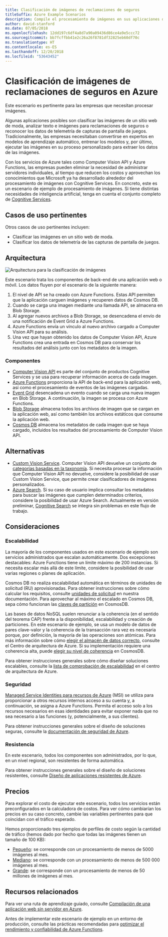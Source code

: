 ```yaml
---
title: Clasificación de imágenes de reclamaciones de seguros
titleSuffix: Azure Example Scenarios
description: Compile el procesamiento de imágenes en sus aplicaciones de Azure.
author: david-stanford
ms.date: 07/05/2018
ms.openlocfilehash: 12dd197c6df4a8d7a90a09436d86ce4a9e5ccc72
ms.sourcegitcommit: bb7fcffbb41e2c26a26f8781df32825eb60df70c
ms.translationtype: HT
ms.contentlocale: es-ES
ms.lasthandoff: 12/20/2018
ms.locfileid: "53643452"
---
```

# <a name="image-classification-for-insurance-claims-on-azure"></a>Clasificación de imágenes de reclamaciones de seguros en Azure

Este escenario es pertinente para las empresas que necesitan procesar imágenes.

Algunas aplicaciones posibles son clasificar las imágenes de un sitio web de moda, analizar texto e imágenes para reclamaciones de seguros o reconocer los datos de telemetría de capturas de pantalla de juegos. Tradicionalmente, las empresas necesitaban convertirse en expertos en modelos de aprendizaje automático, entrenar los modelos y, por último, ejecutar las imágenes en su proceso personalizado para extraer los datos de las imágenes.

Con los servicios de Azure tales como Computer Vision API y Azure Functions, las empresas pueden eliminar la necesidad de administrar servidores individuales, al tiempo que reducen los costos y aprovechan los conocimientos que Microsoft ya ha desarrollado alrededor del procesamiento de imágenes con Cognitive Services. En concreto, este es un escenario de ejemplo de procesamiento de imágenes. Si tiene distintas necesidades de inteligencia artificial, tenga en cuenta el conjunto completo de [Cognitive Services](/azure/#pivot=products&panel=ai).

## <a name="relevant-use-cases"></a>Casos de uso pertinentes

Otros casos de uso pertinentes incluyen:

- Clasificar las imágenes en un sitio web de moda.
- Clasificar los datos de telemetría de las capturas de pantalla de juegos.

## <a name="architecture"></a>Arquitectura

![Arquitectura para la clasificación de imágenes][architecture]

Este escenario trata los componentes de back-end de una aplicación web o móvil. Los datos fluyen por el escenario de la siguiente manera:

1. El nivel de API se ha creado con Azure Functions. Estas API permiten que la aplicación carguen imágenes y recuperen datos de Cosmos DB.
2. Cuando se carga una imagen mediante una llamada API, se almacena en Blob Storage.
3. Al agregar nuevos archivos a Blob Storage, se desencadena el envío de una notificación de Event Grid a Azure Functions.
4. Azure Functions envía un vínculo al nuevo archivo cargado a Computer Vision API para su análisis.
5. Una vez que hayan obtenido los datos de Computer Vision API, Azure Functions crea una entrada en Cosmos DB para conservar los resultados del análisis junto con los metadatos de la imagen.

### <a name="components"></a>Componentes

- [Computer Vision API](/azure/cognitive-services/computer-vision/home) es parte del conjunto de productos Cognitive Services y se usa para recuperar información acerca de cada imagen.
- [Azure Functions](/azure/azure-functions/functions-overview) proporciona la API de back-end para la aplicación web, así como el procesamiento de eventos de las imágenes cargadas.
- [Event Grid](/azure/event-grid/overview) desencadena un evento cuando se carga una nueva imagen en Blob Storage. A continuación, la imagen se procesa con Azure Functions.
- [Blob Storage](/azure/storage/blobs/storage-blobs-introduction) almacena todos los archivos de imagen que se cargan en la aplicación web, así como también los archivos estáticos que consume la aplicación web.
- [Cosmos DB](/azure/cosmos-db/introduction) almacena los metadatos de cada imagen que se haya cargado, incluidos los resultados del procesamiento de Computer Vision API.

## <a name="alternatives"></a>Alternativas

- [Custom Vision Service](/azure/cognitive-services/custom-vision-service/home). Computer Vision API devuelve un conjunto de [categorías basadas en la taxonomía][cv-categories]. Si necesita procesar la información que Computer Vision API no devuelve, considere la posibilidad de usar Custom Vision Service, que permite crear clasificadores de imágenes personalizados.
- [Azure Search](/azure/search/search-what-is-azure-search). Si su caso de usuario implica consultar los metadatos para buscar las imágenes que cumplen determinados criterios, considere la posibilidad de usar Azure Search. Actualmente en versión preliminar, [Cognitive Search](/azure/search/cognitive-search-concept-intro) se integra sin problemas en este flujo de trabajo.

## <a name="considerations"></a>Consideraciones

### <a name="scalability"></a>Escalabilidad

La mayoría de los componentes usados en este escenario de ejemplo son servicios administrados que escalan automáticamente. Dos excepciones destacables: Azure Functions tiene un límite máximo de 200 instancias. Si necesita escalar más allá de este límite, considere la posibilidad de usar varias regiones o planes de aplicación.

Cosmos DB no realiza escalabilidad automática en términos de unidades de solicitud (RU) aprovisionadas. Para obtener instrucciones sobre cómo calcular los requisitos, consulte [unidades de solicitud](/azure/cosmos-db/request-units) en nuestra documentación. Para aprovechar al máximo el escalado en Cosmos DB, sepa cómo funcionan las [claves de partición](/azure/cosmos-db/partition-data) en CosmosDB.

Las bases de datos NoSQL suelen renunciar a la coherencia (en el sentido del teorema CAP) frente a la disponibilidad, escalabilidad y creación de particiones. En este escenario de ejemplo, se usa un modelo de datos de pares clave-valor y la coherencia de la transacción rara vez es necesaria porque, por definición, la mayoría de las operaciones son atómicas. Para más información sobre cómo [elegir el almacén de datos correcto](../../guide/technology-choices/data-store-overview.md), consulte el Centro de arquitectura de Azure. Si su implementación requiere una coherencia alta, puede [elegir su nivel de coherencia](/azure/cosmos-db/consistency-levels) en CosmosDB.

Para obtener instrucciones generales sobre cómo diseñar soluciones escalables, consulte la [lista de comprobación de escalabilidad][scalability] en el centro de arquitectura de Azure.

### <a name="security"></a>Seguridad

[Managed Service Identities para recursos de Azure][msi] (MSI) se utiliza para proporcionar a otros recursos internos acceso a su cuenta y, a continuación, se asigna a Azure Functions. Permita el acceso solo a los recursos necesarios en esas identidades para evitar exponer nada que no sea necesario a las funciones (y, potencialmente, a sus clientes).

Para obtener instrucciones generales sobre el diseño de soluciones seguras, consulte la [documentación de seguridad de Azure][security].

### <a name="resiliency"></a>Resistencia

En este escenario, todos los componentes son administrados, por lo que, en un nivel regional, son resistentes de forma automática.

Para obtener instrucciones generales sobre el diseño de soluciones resistentes, consulte [Diseño de aplicaciones resistentes de Azure][resiliency].

## <a name="pricing"></a>Precios

Para explorar el costo de ejecutar este escenario, todos los servicios están preconfigurados en la calculadora de costos. Para ver cómo cambiarían los precios en su caso concreto, cambie las variables pertinentes para que coincidan con el tráfico esperado.

Hemos proporcionado tres ejemplos de perfiles de costo según la cantidad de tráfico (hemos dado por hecho que todas las imágenes tienen un tamaño de 100 KB):

- [Pequeño][small-pricing]: se corresponde con un procesamiento de menos de 5000 imágenes al mes.
- [Mediano][medium-pricing]: se corresponde con un procesamiento de menos de 500 000 imágenes al mes.
- [Grande][large-pricing]: se corresponde con un procesamiento de menos de 50 millones de imágenes al mes.

## <a name="related-resources"></a>Recursos relacionados

Para ver una ruta de aprendizaje guiado, consulte [Compilación de una aplicación web sin servidor en Azure][serverless].

Antes de implementar este escenario de ejemplo en un entorno de producción, consulte las prácticas recomendadas para [optimizar el rendimiento y confiabilidad de Azure Functions][functions-best-practices].

<!-- links -->
[architecture]: ./media/architecture-intelligent-apps-image-processing.png
[small-pricing]: https://azure.com/e/f9b59d238b43423683db73f4a31dc380
[medium-pricing]: https://azure.com/e/7c7fc474db344b87aae93bc29ae27108
[large-pricing]: https://azure.com/e/cbadbca30f8640d6a061f8457a74ba7d
[cognitive-search]: /azure/search/cognitive-search-concept-intro
[serverless]: /azure/functions/tutorial-static-website-serverless-api-with-database
[cv-categories]: /azure/cognitive-services/computer-vision/home#the-86-category-concept
[resiliency]: /azure/architecture/resiliency/
[security]: /azure/security/
[scalability]: /azure/architecture/checklist/scalability
[functions-best-practices]: /azure/azure-functions/functions-best-practices
[msi]: /azure/app-service/app-service-managed-service-identity
